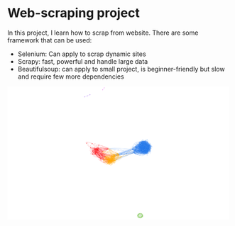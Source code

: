# Web-scraping project

In this project, I learn how to scrap from website. 
There are some framework that can be used:
* Selenium: Can apply to scrap dynamic sites
* Scrapy: fast, powerful and handle large data
* Beautifulsoup: can apply to small project, is beginner-friendly but slow and require few more dependencies

<img src='heroes_com.png' width='500' height='300'>
